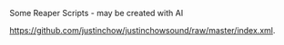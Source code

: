 Some Reaper Scripts - may be created with AI


https://github.com/justinchow/justinchowsound/raw/master/index.xml.
